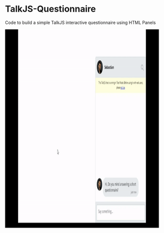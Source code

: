 # TalkJS-Questionnaire
Code to build a simple TalkJS interactive questionnaire using HTML Panels

<img src="https://github.com/aswinrajeevofficial/TalkJS-Questionnaire/raw/master/screenshots/final_demo.gif?" width="650" height="650" alt="TalkJS Questionnaire Screenshot" style="max-width:100%;">
